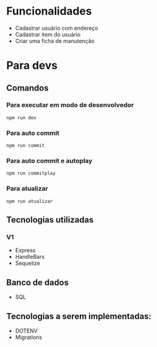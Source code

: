 # Funcionalidades
  - Cadastrar usuário com endereço
  - Cadastrar item do usuário
  - Criar uma ficha de manutenção 

# Para devs
  ## Comandos
   ### Para executar em modo de desenvolvedor 
    npm run dev
   ### Para auto commit 
    npm run commit 
   ### Para auto commit e autoplay
    npm run commitplay
   ### Para atualizar 
    npm run atualizar 
  
## Tecnologias utilizadas
 ### V1
  - Express
  - HandleBars
  - Sequelize 
## Banco de dados 
  - SQL

## Tecnologias a serem implementadas:
  - DOTENV
  - Migrations
